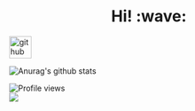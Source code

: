 <h1 align='center'> Hi! :wave:</h1>

[<img src='https://cdn.jsdelivr.net/npm/simple-icons@3.0.1/icons/github.svg' alt='github' height='40'>](https://github.com/Satcomx00-x00)  

![Anurag's github stats](https://github-readme-stats.vercel.app/api?username=Satcomx00-x00&theme=dark&show_icons=true)

![Profile views](https://gpvc.arturio.dev/Satcomx00-x00)  
![](https://img.shields.io/badge/<WORD_ON_LEFT>-<WORD_ON_RIGHT>-informational?style=flat&logo=<LOGO_NAME>&logoColor=white&color=2bbc8a)
